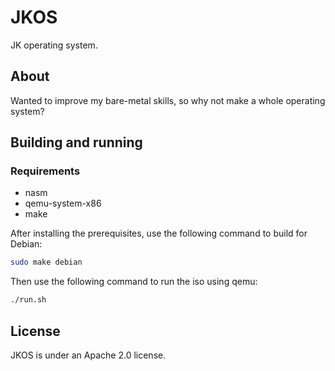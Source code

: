 # JKOS

JK operating system.

## About

Wanted to improve my bare-metal skills, so why not make a whole operating system?

## Building and running

### Requirements

- nasm
- qemu-system-x86
- make

After installing the prerequisites, use the following command to build for Debian:

``` bash
sudo make debian
```

Then use the following command to run the iso using qemu:

``` bash
./run.sh
```

## License

JKOS is under an Apache 2.0 license.